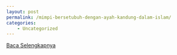 ```yaml
---
layout: post
permalink: /mimpi-bersetubuh-dengan-ayah-kandung-dalam-islam/
categories:
    - Uncategorized
---
```


[Baca Selengkapnya](/05)